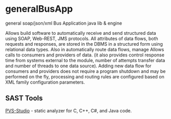 # generalBusApp
general soap/json/xml Bus Application java lib & engine

Allows build software to automatically receive and send
structured data using SOAP, Web-REST, JMS protocols.
All attributes of data flows, both requests and responses, are stored in the DBMS in a structured form using relational data types.
Also in automatically route data flows, manage
Allows calls to consumers and providers of data. (it also provides control
response time from systems external to the module, number of attempts
transfer data and number of threads to one data source).
Adding new data flow for consumers and providers does not require a program shutdown and may
be performed on the fly, processing and routing rules are configured
based on XML family configuration parameters.

## SAST Tools

[PVS-Studio](https://pvs-studio.com/pvs-studio/?utm_source=website&utm_medium=github&utm_campaign=open_source) - static analyzer for C, C++, C#, and Java code.
